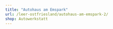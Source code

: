 ```yaml
---
title: "Autohaus am Emspark"
url: /leer-ostfriesland/autohaus-am-emspark-2/
shop: Autowerkstatt
---
```

